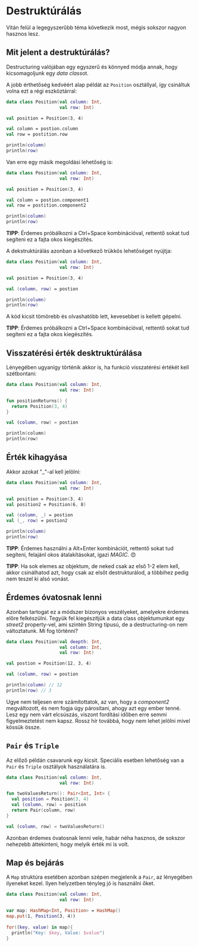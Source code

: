# Destruktúrálás

Vitán felül a legegyszerűbb téma következik most, mégis sokszor nagyon hasznos lesz.

## Mit jelent a destruktúrálás?

Destructuring valójában egy egyszerű és könnyed módja annak, hogy kicsomagoljunk egy *data class*ot. 

A jobb érthetőség kedvéért alap példát az `Position` osztállyal, így csináltuk volna ezt a régi eszköztárral:
```kotlin
data class Position(val column: Int,
                    val row: Int)

val position = Position(3, 4)

val column = postion.column
val row = postition.row

println(column)
println(row)
```

Van erre egy másik megoldási lehetőség is:
```kotlin
data class Position(val column: Int,
                    val row: Int)

val position = Position(3, 4)

val column = postion.component1
val row = postition.component2

println(column)
println(row)
```

**TIPP**: Érdemes próbálkozni a Ctrl+Space kombinációval, rettentő sokat tud segíteni ez a fajta okos kiegészítés.

A dekstruktúrálás azonban a következő trükkös lehetőséget nyújtja:
```kotlin
data class Position(val column: Int,
                    val row: Int)

val position = Position(3, 4)

val (column, row) = postion

println(column)
println(row)
```

A kód kicsit tömörebb és olvashatóbb lett, kevesebbet is kellett gépelni.

**TIPP**: Érdemes próbálkozni a Ctrl+Space kombinációval, rettentő sokat tud segíteni ez a fajta okos kiegészítés.

## Visszatérési érték desktruktúrálása

Lényegében ugyanígy történik akkor is, ha funkció visszatérési értékét kell szétbontani:

```kotlin
data class Position(val column: Int,
                    val row: Int)

fun positionReturns() {
  return Position(3, 4)
} 

val (column, row) = postion

println(column)
println(row)
```

## Érték kihagyása

Akkor azokat "_"-al kell jelölni:

```kotlin
data class Position(val column: Int,
                    val row: Int)

val position = Position(3, 4)
val position2 = Position(6, 8)

val (column, _) = postion
val (_, row) = postion2

println(column)
println(row)
```

**TIPP**: Érdemes használni a Alt+Enter kombinációt, rettentő sokat tud segíteni, felajánl okos átalakításokat, igazi *MAGIC*. 😍

**TIPP**: Ha sok elemes az objektum, de neked csak az első 1-2 elem kell, akkor csinálhatod azt, hogy csak az elsőt destrukturálod, a többihez pedig nem teszel ki alsó vonást.

## Érdemes óvatosnak lenni

Azonban tartogat ez a módszer bizonyos veszélyeket, amelyekre érdemes előre felkészülni. Tegyük fel kiegészítjük a data class objektumunkat egy *street2* property-vel, ami szintén String típusú, de a destructuring-on nem változtatunk. Mi fog történni?

```kotlin
data class Position(val deepth: Int,
                    val column: Int,
                    val row: Int)

val postion = Position(12, 3, 4)

val (column, row) = postion

println(column) // 12
println(row) // 3
```

Ugye nem teljesen erre számítottatok, az van, hogy a *component2* megváltozott, és nem fogja úgy párosítani, ahogy azt egy ember tenné. Lesz egy nem várt elcsúszás, viszont fordítási időben erre semmi figyelmeztetést nem kapsz. Rossz hír továbbá, hogy nem lehet jelölni mivel kössük össze.

## `Pair` és `Triple`

Az előző példán csavarunk egy kicsit. Speciális esetben lehetőség van a `Pair` és `Triple` osztályok használatára is.

```kotlin
data class Position(val column: Int,
                    val row: Int)

fun twoValuesReturn(): Pair<Int, Int> {
  val position = Position(3, 4)
  val (column, row) = position
  return Pair(column, row)
}

val (column, row) = twoValuesReturn()
```

Azonban érdemes óvatosnak lenni vele, habár néha hasznos, de sokszor nehezebb áttekinteni, hogy melyik érték mi is volt.

## Map és bejárás

A `Map` struktúra esetében azonban szépen megjelenik a `Pair`, az lényegében ilyeneket kezel. Ilyen helyzetben tényleg jó is használni őket.

```kotlin
data class Position(val column: Int,
                    val row: Int)

var map: HashMap<Int, Position> = HashMap()
map.put(1, Position(3, 4))
 
for((key, value) in map){
  println("Key: $key, Value: $value")
}
```

